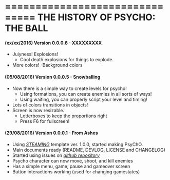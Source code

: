 ===============================
THE HISTORY OF PSYCHO: THE BALL
===============================

#### (xx/xx/2016) Version 0.0.0.6    -  XXXXXXXXX
- Juiyness! Explosions!
    - Cool death explosions for things to explode.
- More colors!
    -Background colors
#### (05/08/2016) Version 0.0.0.5    -  Snowballing

- Now there is a simple way to create levels for psycho!
    - Using formations, you can create enemies in all sorts of ways!
    - Using waiting, you can properly script your level and timing!
- Lots of colors transitions in objects!
- Screen is now resizable.
    - Letterboxes to keep the proportions right
    - Press F6 for fullscreen!

#### (29/08/2016) Version 0.0.0.1    -  From Ashes

- Using [*STEAMING*](https://github.com/uspgamedev/STEAMING) template ver. 1.0.0, started making PsyChO.
- Main documents ready (README, DEVLOG, LICENSE and CHANGELOG)
- Started using issues on [*github repository*](https://github.com/uspgamedev/Project-Telos)
- Psycho character can now move, shoot, and kill enemies
- Has a simple menu, game, pause and gameover screen
- Button interactions working (used for changing gamestates)
